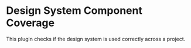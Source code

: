 # Design System Component Coverage

This plugin checks if the design system is used correctly across a project.
